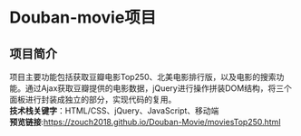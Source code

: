 # Douban-movie项目
## 项目简介
项目主要功能包括获取豆瓣电影Top250、北美电影排行版，以及电影的搜索功能。通过Ajax获取豆瓣提供的电影数据，jQuery进行操作拼装DOM结构，将三个面板进行封装成独立的部分，实现代码的复用。<br>
**技术栈关键字**：HTML/CSS、jQuery、JavaScript、移动端<br>
**预览链接**:https://zouch2018.github.io/Douban-Movie/moviesTop250.html

